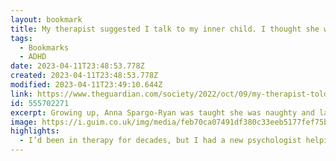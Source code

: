 ```yaml
---
layout: bookmark
title: My therapist suggested I talk to my inner child. I thought she was joking – but it changed everything
tags:
  - Bookmarks
  - ADHD
date: 2023-04-11T23:48:53.778Z
created: 2023-04-11T23:48:53.778Z
modified: 2023-04-11T23:49:10.644Z
link: https://www.theguardian.com/society/2022/oct/09/my-therapist-told-me-to-speak-to-my-inner-child-about-adhd-i-thought-she-was-joking-but-it-changed-everything
id: 555702271
excerpt: Growing up, Anna Spargo-Ryan was taught she was naughty and lazy. After an adult diagnosis of ADHD, she’s revisiting that kid – and together they’re rewriting history
image: https://i.guim.co.uk/img/media/feb70ca07491df380c33eeb5177fef75bdac44af/0_0_7529_4518/master/7529.jpg?width=1200&height=630&quality=85&auto=format&fit=crop&overlay-align=bottom%2Cleft&overlay-width=100p&overlay-base64=L2ltZy9zdGF0aWMvb3ZlcmxheXMvdGctb3BpbmlvbnMucG5n&enable=upscale&s=2555526a345a18f08034010ebb67c3c7
highlights:
  - I’d been in therapy for decades, but I had a new psychologist helping with my anxiety who was teaching me about my young self. I talked to her about how I felt in the present day (afraid, tired, hungry, tired, angry), and she helped me draw links between those feelings and what happened when I was small.Then she encouraged me to talk to that little girl.Like, to have an actual conversation.“That’s stupid,” I said, pretending to be a rational person who’s not in constant dialogue with her cat.“Try it,” she said. “What would you tell yourself?”I tried it. From my therapist’s couch I found, in my memory, a small blond child alone on a schoolyard swing. She had been booted from class to “calm down”, so she was twisting up the chains and then letting go so they would spin her around. The air was cool. Autumn. Through the window, she could see other kids painting bright colours on to butchers paper.I imagined myself sitting next to her on the other swing. Why are you out here? I would ask, and she would say, I’m naughty, and the chains would clang as they unravelled.But what if, I would say, I knew you were trying your best?No one had ever said this to six-year-old Anna. They had only ever told her to be something different. I felt something click in my chest.After I had used up all my therapist’s tissues and gone home, I kept visiting this past self. I found her in classrooms where everything seemed too noisy. I found her hiding under the bed from people who would yell at her, panicking about report cards, forgetting her homework. I found her yelling, crying, laughing, wishing she could be somebody else. This anxious, bound-up kid fighting every single thing in her life.
---
```

